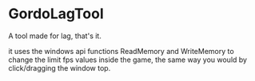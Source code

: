 # GordoLagTool

A tool made for lag, that's it. 

it uses the windows api functions ReadMemory and WriteMemory to change the limit fps values inside the game, the same way you would by click/dragging the window top.
